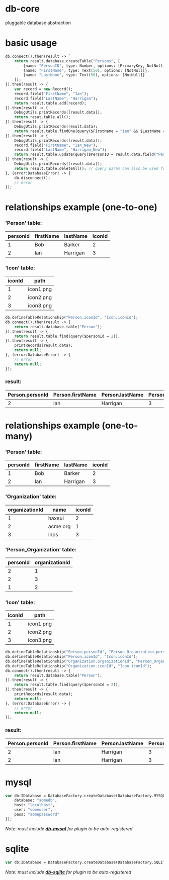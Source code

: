 # db-core
pluggable database abstraction

# basic usage

```haxe
db.connect().then(result -> ´
    return result.database.createTable("Persons", [
        {name: "PersonID", type: Number, options: [PrimaryKey, NotNull, AutoIncrement]},
        {name: "FirstName", type: Text(50), options: [NotNull]},
        {name: "LastName", type: Text(50), options: [NotNull]}
    ]);
}).then(result -> {
    var record = new Record();
    record.field("FirstName", "Ian");
    record.field("LastName", "Harrigan");
    return result.table.add(record);
}).then(result -> {
    DebugUtils.printRecords([result.data]);
    return resut.table.all();
}).then(result -> {
    DebugUtils.printRecords(result.data);
    return result.table.findOne(query($FirstName = "Ian" && $LastName = "Harrigan")); // "find" will return an array of records instead
}).then(result -> {
    DebugUtils.printRecords([result.data]);
    record.field("FirstName", "Ian_New");
    record.field("LastName", "Harrigan_New");
    return result.table.update(query($PersonID = result.data.field("PersonID"))), record);
}).then(result -> {
    DebugUtils.printRecords([result.data]);
    return result.table.deleteAll(); // query param can also be used for subset
}, (error:DatabaseError) -> {
    db.disconnect();
    // error
});
```

# relationships example (one-to-one)

### 'Person' table:
| personId | firstName | lastName | iconId |
|----------|-----------|----------|--------|
| 1        | Bob       | Barker   | 2      |
| 2        | Ian       | Harrigan | 3      |

### 'Icon' table:
| iconId | path      |
|--------|-----------|
| 1      | icon1.png |
| 2      | icon2.png |
| 3      | icon3.png |

```haxe
db.defineTableRelationship("Person.iconId", "Icon.iconId");
db.connect().then(result -> {
    return result.database.table("Person");
}).then(result -> {
    return result.table.find(query($personId = 2));
}).then(result -> {
    printRecords(result.data);
    return null;
}, (error:DatabaseError) -> {
    // error
    return null;
});
```
### result:
| Person.personId | Person.firstName | Person.lastName | Person.iconId | Person.Icon.iconId | Person.Icon.path |
|-----------------|------------------|-----------------|---------------|--------------------|------------------|
| 2               | Ian              | Harrigan        | 3             | 3                  | icon3.png        |

# relationships example (one-to-many)

### 'Person' table:
| personId | firstName | lastName | iconId |
|----------|-----------|----------|--------|
| 1        | Bob       | Barker   | 2      |
| 2        | Ian       | Harrigan | 3      |

### 'Organization' table:
| organizationId | name     | iconId |
|----------------|----------|--------|
| 1              | haxeui   | 2      |
| 2              | acme org | 1      |
| 3              | inps     | 3      |

### 'Person_Organization' table:
| personId | organizationId |
|----------|----------------|
| 2        | 1              |
| 2        | 3              |
| 1        | 2              |

### 'Icon' table:
| iconId | path      |
|--------|-----------|
| 1      | icon1.png |
| 2      | icon2.png |
| 3      | icon3.png |

```haxe
db.defineTableRelationship("Person.personId", "Person_Organization.personId");
db.defineTableRelationship("Person.iconId", "Icon.iconId");
db.defineTableRelationship("Organization.organizationId", "Person_Organization.organizationId");
db.defineTableRelationship("Organization.iconId", "Icon.iconId");
db.connect().then(result -> {
    return result.database.table("Person");
}).then(result -> {
    return result.table.find(query($personId = 2));
}).then(result -> {
    printRecords(result.data);
    return null;
}, (error:DatabaseError) -> {
    // error
    return null;
});
```

### result:
| Person.personId | Person.firstName | Person.lastName | Person.iconId | Person.Icon.iconId | Person.Icon.path | Person.Person_Organization.personId | Person.Person_Organization.organizationId | Organization.organizationId | Organization.name | Organization.Icon.iconId | Organization.iconId | Organization.Icon.path |
|-----------------|------------------|-----------------|---------------|--------------------|------------------|-------------------------------------|-------------------------------------------|-----------------------------|-------------------|--------------------------|---------------------|------------------------|
| 2               | Ian              | Harrigan        | 3             | 3                  | icon3.png        | 2                                   | 1                                         | 1                           | haxeui            | 2                        | 2                   | icon2.png              |
| 2               | Ian              | Harrigan        | 3             | 3                  | icon3.png        | 2                                   | 3                                         | 3                           | inps              | 3                        | 3                   | icon3.png              |

# mysql

```haxe
var db:IDatabase = DatabaseFactory.createDatabase(DatabaseFactory.MYSQL, {
    database: "somedb",
    host: "localhost",
    user: "someuser",
    pass: "somepassword"
});
```
_Note: must include [__db-mysql__](https://github.com/core-haxe/db-mysql) for plugin to be auto-registered_

# sqlite

```haxe
var db:IDatabase = DatabaseFactory.createDatabase(DatabaseFactory.SQLITE, {filename: "somedb.db"});
```
_Note: must include [__db-sqlite__](https://github.com/core-haxe/db-sqlite) for plugin to be auto-registered_
